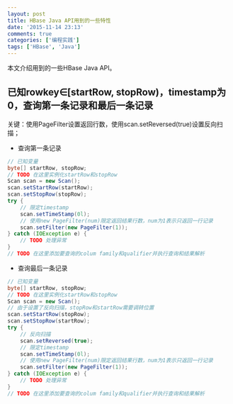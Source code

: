 ```yaml
---
layout: post
title: HBase Java API用到的一些特性
date: '2015-11-14 23:13'
comments: true
categories: ['编程实践']  
tags: ['HBase', 'Java']
---
```


本文介绍用到的一些HBase Java API。

<!--more-->

## 已知rowkey∈[startRow, stopRow)，timestamp为0，查询第一条记录和最后一条记录

关键：使用PageFilter设置返回行数，使用scan.setReversed(true)设置反向扫描；

- 查询第一条记录

```java
// 已知变量
byte[] startRow, stopRow;
// TODO 在这里实例化startRow和stopRow
Scan scan = new Scan();
scan.setStartRow(startRow);
scan.setStopRow(stopRow);
try {
	// 限定timestamp
	scan.setTimeStamp(0l);
	// 使用new PageFilter(num)限定返回结果行数，num为1表示只返回一行记录
	scan.setFilter(new PageFilter(1));
} catch (IOException e) {
	// TODO 处理异常
}
// TODO 在这里添加要查询的colum family和qualifier并执行查询和结果解析
```

- 查询最后一条记录

```java
// 已知变量
byte[] startRow, stopRow;
// TODO 在这里实例化startRow和stopRow
Scan scan = new Scan();
// 由于设置了反向扫描，stopRow和startRow需要调转位置
scan.setStartRow(stopRow);
scan.setStopRow(startRow);
try {
	// 反向扫描
	scan.setReversed(true);
	// 限定timestamp
	scan.setTimeStamp(0l);
	// 使用new PageFilter(num)限定返回结果行数，num为1表示只返回一行记录
	scan.setFilter(new PageFilter(1));
} catch (IOException e) {
	// TODO 处理异常
}
// TODO 在这里添加要查询的colum family和qualifier并执行查询和结果解析
```

